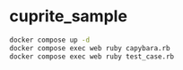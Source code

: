 # cuprite_sample

```bash
docker compose up -d
docker compose exec web ruby capybara.rb
docker compose exec web ruby test_case.rb
```
